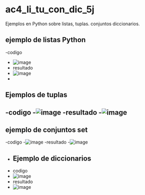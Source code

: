 # ac4_li_tu_con_dic_5j
Ejemplos en Python sobre listas, tuplas. conjuntos diccionarios.
## ejemplo de listas Python
-codigo
- ![image](https://github.com/user-attachments/assets/6fce317e-97bd-4866-aa23-8bb9ef76244c)
- resultado
- ![image](https://github.com/user-attachments/assets/4f99d28e-f80e-4b64-8c79-5070d4fba7bd)
-
## Ejemplos de tuplas
-codigo
-![image](https://github.com/user-attachments/assets/6a1194a6-c3e9-4e7d-a996-bc814a5eab20)
-resultado
-![image](https://github.com/user-attachments/assets/7de21757-4a5a-491d-8050-e50cca67ac81)
-
## ejemplo de conjuntos set
-codigo
-![image](https://github.com/user-attachments/assets/1d687e8c-7ed6-45e2-9317-ab3967f4c6e2)
-resultado
-![image](https://github.com/user-attachments/assets/d012a645-7ab7-4073-b6ac-6ea89a4ac348)
- ## Ejemplo de diccionarios
- codigo
- ![image](https://github.com/user-attachments/assets/e0b37a1f-260b-4b55-a851-02df81cd72f7)
- resultado
- ![image](https://github.com/user-attachments/assets/3b1b2409-9da3-4eaa-a89c-153a44c48e93)






